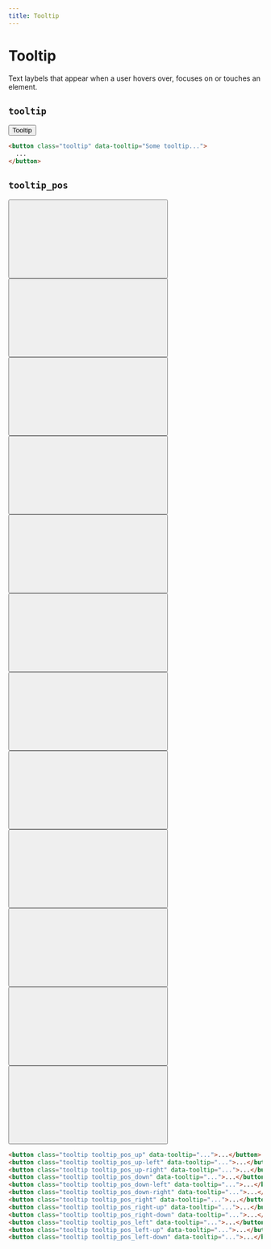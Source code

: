 ```yaml
---
title: Tooltip
---
```


# Tooltip

<p class="text_lead">Text laybels that appear when a user hovers over, focuses on or touches an element.</p>

## `tooltip`

<div class="demo demo_medium_row">
  <div class="demo__render">
    <button class="button button_color_primary tooltip" data-tooltip="Some tooltip...">Tooltip</button>
  </div>
  <div class="demo__code">

```html
<button class="tooltip" data-tooltip="Some tooltip...">
  ...
</button>
```

  </div>
</div>

## `tooltip_pos`

<div class="demo demo_medium_row">
  <div class="demo__render">
    <div class="demo__group demo__group_tile">
      <button class="button button_size_large button_icon tooltip tooltip_pos_up" data-tooltip="Some tooltip...">
        <svg role="img" class="icon">
          <use xlink:href="#chevron-up"></use>
        </svg>
      </button>
      <button class="button button_size_large button_icon tooltip tooltip_pos_up-left" data-tooltip="Some tooltip...">
        <svg role="img" class="icon">
          <use xlink:href="#chevron-up"></use>
        </svg>
      </button>
      <button class="button button_size_large button_icon tooltip tooltip_pos_up-right" data-tooltip="Some tooltip...">
        <svg role="img" class="icon">
          <use xlink:href="#chevron-up"></use>
        </svg>
      </button>
      <button class="button button_size_large button_icon tooltip tooltip_pos_down" data-tooltip="Some tooltip...">
        <svg role="img" class="icon">
          <use xlink:href="#chevron-down"></use>
        </svg>
      </button>
      <button class="button button_size_large button_icon tooltip tooltip_pos_down-left" data-tooltip="Some tooltip...">
        <svg role="img" class="icon">
          <use xlink:href="#chevron-down"></use>
        </svg>
      </button>
      <button class="button button_size_large button_icon tooltip tooltip_pos_down-right" data-tooltip="Some tooltip...">
        <svg role="img" class="icon">
          <use xlink:href="#chevron-down"></use>
        </svg>
      </button>
    </div>
    <div class="demo__group demo__group_tile">
      <button class="button button_size_large button_icon tooltip tooltip_pos_right" data-tooltip="Some tooltip...">
        <svg role="img" class="icon">
          <use xlink:href="#chevron-right"></use>
        </svg>
      </button>
      <button class="button button_size_large button_icon tooltip tooltip_pos_right-up" data-tooltip="Some tooltip...">
        <svg role="img" class="icon">
          <use xlink:href="#chevron-right"></use>
        </svg>
      </button>
      <button class="button button_size_large button_icon tooltip tooltip_pos_right-down" data-tooltip="Some tooltip...">
        <svg role="img" class="icon">
          <use xlink:href="#chevron-right"></use>
        </svg>
      </button>
      <button class="button button_size_large button_icon tooltip tooltip_pos_left" data-tooltip="Some tooltip...">
        <svg role="img" class="icon">
          <use xlink:href="#chevron-left"></use>
        </svg>
      </button>
      <button class="button button_size_large button_icon tooltip tooltip_pos_left-up" data-tooltip="Some tooltip...">
        <svg role="img" class="icon">
          <use xlink:href="#chevron-left"></use>
        </svg>
      </button>
      <button class="button button_size_large button_icon tooltip tooltip_pos_left-down" data-tooltip="Some tooltip...">
        <svg role="img" class="icon">
          <use xlink:href="#chevron-left"></use>
        </svg>
      </button>
    </div>
  </div>
  <div class="demo__code">

```html
<button class="tooltip tooltip_pos_up" data-tooltip="...">...</button>
<button class="tooltip tooltip_pos_up-left" data-tooltip="...">...</button>
<button class="tooltip tooltip_pos_up-right" data-tooltip="...">...</button>
<button class="tooltip tooltip_pos_down" data-tooltip="...">...</button>
<button class="tooltip tooltip_pos_down-left" data-tooltip="...">...</button>
<button class="tooltip tooltip_pos_down-right" data-tooltip="...">...</button>
<button class="tooltip tooltip_pos_right" data-tooltip="...">...</button>
<button class="tooltip tooltip_pos_right-up" data-tooltip="...">...</button>
<button class="tooltip tooltip_pos_right-down" data-tooltip="...">...</button>
<button class="tooltip tooltip_pos_left" data-tooltip="...">...</button>
<button class="tooltip tooltip_pos_left-up" data-tooltip="...">...</button>
<button class="tooltip tooltip_pos_left-down" data-tooltip="...">...</button>
```

  </div>
</div>
